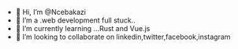 - 👋 Hi, I’m @Ncebakazi
- 👀 I’m a .web development full stuck..
- 🌱 I’m currently learning ...Rust and Vue.js
- 💞️ I’m looking to collaborate on linkedin,twitter,facebook,instagram


<!---
Ncebakaz/Ncebakaz is a ✨ special ✨ repository because its `README.md` (this file) appears on your GitHub profile.
You can click the Preview link to take a look at your changes.
--->

